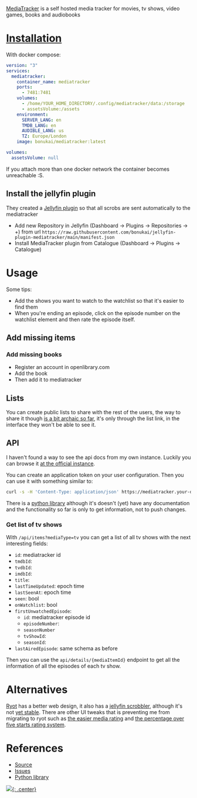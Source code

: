 [MediaTracker](https://github.com/bonukai/MediaTracker) is a self hosted media tracker for movies, tv shows, video games, books and audiobooks 

# [Installation](https://github.com/bonukai/MediaTracker#installation)

With docker compose:

```yaml
version: "3"
services:
  mediatracker:
    container_name: mediatracker
    ports:
      - 7481:7481
    volumes:
      - /home/YOUR_HOME_DIRECTORY/.config/mediatracker/data:/storage
      - assetsVolume:/assets
    environment:
      SERVER_LANG: en
      TMDB_LANG: en
      AUDIBLE_LANG: us
      TZ: Europe/London
    image: bonukai/mediatracker:latest

volumes:
  assetsVolume: null
```

If you attach more than one docker network the container becomes unreachable :S.

## Install the jellyfin plugin

They created a [Jellyfin plugin](https://github.com/bonukai/jellyfin-plugin-mediatracker) so that all scrobs are sent automatically to the mediatracker

- Add new Repository in Jellyfin (Dashboard -> Plugins -> Repositories -> +) from url `https://raw.githubusercontent.com/bonukai/jellyfin-plugin-mediatracker/main/manifest.json`
- Install MediaTracker plugin from Catalogue (Dashboard -> Plugins -> Catalogue)

# Usage

Some tips:

- Add the shows you want to watch to the watchlist so that it's easier to find them
- When you're ending an episode, click on the episode number on the watchlist element and then rate the episode itself.

## Add missing items
### Add missing books

- Register an account in openlibrary.com 
- Add the book 
- Then add it to mediatracker

## Lists

You can create public lists to share with the rest of the users, the way to share it though [is a bit archaic so far](https://github.com/bonukai/MediaTracker/issues/527), it's only through the list link, in the interface they won't be able to see it.

## API

I haven't found a way to see the api docs from my own instance. Luckily you can browse it [at the official instance](https://bonukai.github.io/MediaTracker/).

You can create an application token on your user configuration. Then you can use it with something similar to:

```bash
curl -s -H 'Content-Type: application/json' https://mediatracker.your-domain.org/api/logs\?token\=your-token | jq
```

There is a [python library](https://github.com/jonkristian/pymediatracker) although it's doesn't (yet) have any documentation and the functionality so far is only to get information, not to push changes.

### Get list of tv shows

With `/api/items?mediaType=tv` you can get a list of all tv shows with the next interesting fields:

- `id`: mediatracker id
- `tmdbId`:
- `tvdbId`:
- `imdbId`:
- `title`: 
- `lastTimeUpdated`: epoch time
- `lastSeenAt`: epoch time
- `seen`: bool
- `onWatchlist`: bool
- `firstUnwatchedEpisode`:
  - `id`: mediatracker episode id
  - `episodeNumber`:
  - `seasonNumber`
  - `tvShowId`:
  - `seasonId`:
- `lastAiredEpisode`: same schema as before

Then you can use the `api/details/{mediaItemId}` endpoint to get all the information of all the episodes of each tv show.

# Alternatives

[Ryot](https://github.com/IgnisDa/ryot) has a better web design, it also has a [jellyfin scrobbler](https://github.com/IgnisDa/ryot/pull/195), although it's not [yet stable](https://github.com/IgnisDa/ryot/issues/187). There are other UI tweaks that is preventing me from migrating to ryot such as [the easier media rating](https://github.com/IgnisDa/ryot/issues/284) and [the percentage over five starts rating system](https://github.com/IgnisDa/ryot/issues/283).

# References
- [Source](https://github.com/bonukai/MediaTracker)
- [Issues](https://github.com/bonukai/MediaTracker/issues)
- [Python library](https://github.com/jonkristian/pymediatracker)

[![](not-by-ai.svg){: .center}](https://notbyai.fyi)
